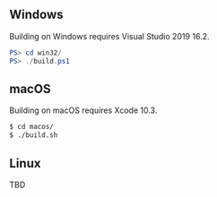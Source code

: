 ## Windows

Building on Windows requires Visual Studio 2019 16.2.

```powershell
PS> cd win32/
PS> ./build.ps1
```

## macOS

Building on macOS requires Xcode 10.3.

```bash
$ cd macos/
$ ./build.sh
```

## Linux

TBD
